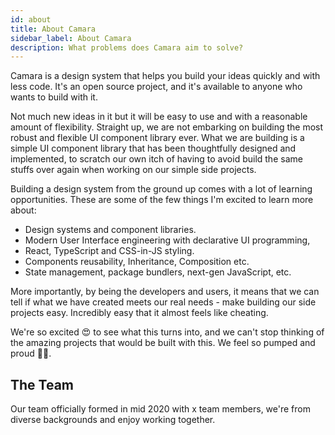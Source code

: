 ```yaml
---
id: about
title: About Camara
sidebar_label: About Camara
description: What problems does Camara aim to solve?
---
```


Camara is a design system that helps you build your ideas quickly and with less code. It's an open source project, and it's available to anyone who wants to build with it.

Not much new ideas in it but it will be easy to use and with a reasonable amount of flexibility. Straight up, we are not embarking on building the most robust and flexible UI component library ever. What we are building is a simple UI component library that has been thoughtfully designed and implemented, to scratch our own itch of having to avoid build the same stuffs over again when working on our simple side projects.

Building a design system from the ground up comes with a lot of learning opportunities. These are some of the few things I'm excited to learn more about:

- Design systems and component libraries.
- Modern User Interface engineering with declarative UI programming,
- React, TypeScript and CSS-in-JS styling.
- Components reusability, Inheritance, Composition etc.
- State management, package bundlers, next-gen JavaScript, etc.

More importantly, by being the developers and users, it means that we can tell if what we have created meets our real needs - make building our side projects easy. Incredibly easy that it almost feels like cheating.

We're so excited 😍 to see what this turns into, and we can't stop thinking of the amazing projects that would be built with this. We feel so pumped and proud 💪🏾.

## The Team

Our team officially formed in mid 2020 with x team members, we're from diverse backgrounds and enjoy working together.

